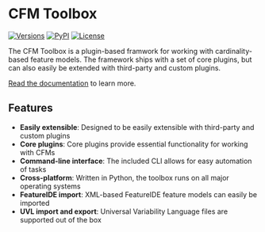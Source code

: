 # CFM Toolbox

[![Versions][versions-image]][versions-url]
[![PyPI][pypi-image]][pypi-url]
[![License][license-image]][license-url]

[versions-image]: https://img.shields.io/pypi/pyversions/cfmtoolbox
[versions-url]: https://github.com/KIT-TVA/cfmtoolbox/blob/main/pyproject.toml
[pypi-image]: https://img.shields.io/pypi/v/cfmtoolbox
[pypi-url]: https://pypi.org/project/cfmtoolbox/
[license-image]: https://img.shields.io/pypi/l/cfmtoolbox
[license-url]: https://github.com/KIT-TVA/cfmtoolbox/blob/main/LICENSE

The CFM Toolbox is a plugin-based framwork for working with cardinality-based feature models.
The framework ships with a set of core plugins, but can also easily be extended with third-party and custom plugins.

[Read the documentation](https://kit-tva.github.io/cfmtoolbox/) to learn more.

## Features

- **Easily extensible**: Designed to be easily extensible with third-party and custom plugins
- **Core plugins**: Core plugins provide essential functionality for working with CFMs
- **Command-line interface**: The included CLI allows for easy automation of tasks
- **Cross-platform**: Written in Python, the toolbox runs on all major operating systems
- **FeatureIDE import**: XML-based FeatureIDE feature models can easily be imported
- **UVL import and export**: Universal Variability Language files are supported out of the box
